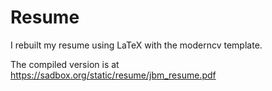 Resume
=========
I rebuilt my resume using LaTeX with the moderncv template.

The compiled version is at https://sadbox.org/static/resume/jbm_resume.pdf
